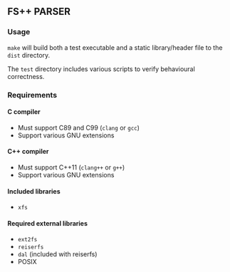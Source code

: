 ## FS++ PARSER ##
### Usage ###
`make` will build both a test executable and a static library/header file to the `dist` directory.

The `test` directory includes various scripts to verify behavioural correctness.

### Requirements ###

#### C compiler ####
* Must support C89 and C99 (`clang` or `gcc`)
* Support various GNU extensions

#### C++ compiler ####
* Must support C++11 (`clang++` or `g++`)
* Support various GNU extensions

#### Included libraries ####
* `xfs`

#### Required external libraries ####
* `ext2fs`
* `reiserfs`
* `dal` (included with reiserfs)
* POSIX
